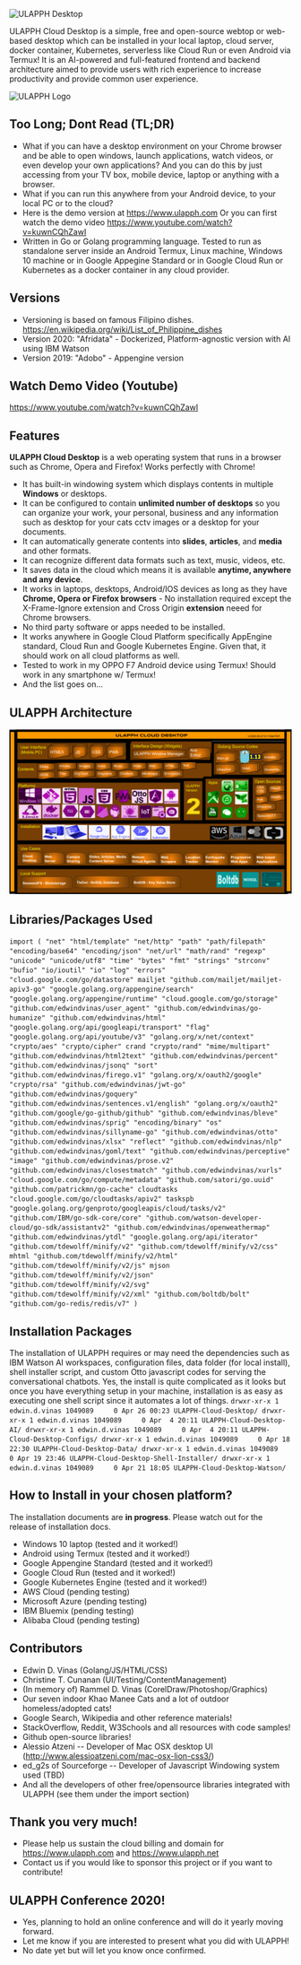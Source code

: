 ![ULAPPH  Desktop](https://lh3.googleusercontent.com/9MJwQayXpOjndit2GKb-yEx9JIid0LNw0XhJFPzDEFrXIiHwiuvg4JFHBvQHQP7Md1oiLXwW6PPCQhg9MVmAoqD4LTCL1A=s1000)

ULAPPH Cloud Desktop is a simple, free and open-source webtop or web-based desktop which can be installed in your local laptop, cloud server, docker container, Kubernetes, serverless like Cloud Run or even Android via Termux! It is an AI-powered and full-featured frontend and backend architecture aimed to provide users with rich experience to increase productivity and provide common user experience.

![ULAPPH  Logo](https://lh3.googleusercontent.com/rWg64BhkoZePFav1Piw-3GUL8HpG0_Bz3fjhw6vbPDjcAIrkFGfJFU0E3uEOEc6xN5RfAnBxUH1sJ2onP4tnDfs9bOpn4Bs)

Too Long; Dont Read (TL;DR)
----------------
- What if you can have a desktop environment on your Chrome browser and be able to open windows, launch applications, watch videos, or even develop your own applications? And you can do this by just accessing from your TV box, mobile device, laptop or anything with a browser.
- What if you can run this anywhere from your Android device, to your local PC or to the cloud?
- Here is the demo version at https://www.ulapph.com Or you can first watch the demo video https://www.youtube.com/watch?v=kuwnCQhZawI
-  Written in Go or Golang programming language. Tested to run as standalone server inside an Android Termux, Linux machine, Windows 10 machine or in Google Appegine Standard or in Google Cloud Run or Kubernetes as a docker container in any cloud provider.

Versions
--------------
- Versioning is based on famous Filipino dishes. https://en.wikipedia.org/wiki/List_of_Philippine_dishes
- Version 2020: "Afridata" - Dockerized, Platform-agnostic version with AI using IBM Watson
- Version 2019: "Adobo" - Appengine version

Watch Demo Video (Youtube)
-----------
https://www.youtube.com/watch?v=kuwnCQhZawI

Features
--------------
**ULAPPH Cloud Desktop** is a web operating system that runs in a browser such as Chrome, Opera and Firefox! Works perfectly with Chrome! 
- It has built-in windowing system which displays contents in multiple **Windows** or desktops.  
- It can be configured to contain **unlimited number of desktops** so you can organize your work, your personal, business and any information such as desktop for your cats cctv images or a desktop for your documents.
- It can automatically generate contents into **slides**, **articles**, and **media** and other formats.
- It can recognize different data formats such as text, music, videos, etc.
- It saves data in the cloud which means it is available **anytime, anywhere and any device**. 
- It works in laptops, desktops, Android/IOS devices as long as they have **Chrome, Opera or Firefox browsers** - No installation required except the X-Frame-Ignore extension and Cross Origin **extension** neeed for Chrome browsers.
- No third party software or apps needed to be installed.
- It works anywhere in Google Cloud Platform specifically AppEngine standard, Cloud Run and Google Kubernetes Engine. Given that, it should work on all cloud platforms as well.
- Tested to work in my OPPO F7 Android device using Termux! Should work in any smartphone w/ Termux!
- And the list goes on...
 
ULAPPH Architecture
----------------

![ULAPPH Architecture](https://raw.githubusercontent.com/edwindvinas/ULAPPH-Cloud-Desktop/master/static/images/ULAPPH%20Cloud%20Desktop%20System-20200507.png "ULAPPH Architecture")

Libraries/Packages Used
----------------

``import (
	"net"
	"html/template"
	"net/http"
	"path"
	"path/filepath"
	"encoding/base64"
	"encoding/json"
	"net/url"
	"math/rand"
	"regexp"
	"unicode"
	"unicode/utf8"
	"time"
	"bytes"
	"fmt"
	"strings"
	"strconv"
	"bufio"
	"io/ioutil"
	"io"
	"log"
	"errors"
    "cloud.google.com/go/datastore"
    mailjet "github.com/mailjet/mailjet-apiv3-go"
	"google.golang.org/appengine/search"
    "google.golang.org/appengine/runtime"
    "cloud.google.com/go/storage"
	"github.com/edwindvinas/user_agent"
	"github.com/edwindvinas/go-humanize"
	"github.com/edwindvinas/html"
	"google.golang.org/api/googleapi/transport"
	"flag"
	"google.golang.org/api/youtube/v3"
	"golang.org/x/net/context"
	"crypto/aes"
	"crypto/cipher"
	crand "crypto/rand"
	"mime/multipart"
	"github.com/edwindvinas/html2text"
	"github.com/edwindvinas/percent"
	"github.com/edwindvinas/jsonq"
	"sort"
	"github.com/edwindvinas/firego.v1"
	"golang.org/x/oauth2/google"
	"crypto/rsa"
    "github.com/edwindvinas/jwt-go"
    "github.com/edwindvinas/goquery"
	"github.com/edwindvinas/sentences.v1/english"
	"golang.org/x/oauth2"
	"github.com/google/go-github/github"
	"github.com/edwindvinas/bleve"
	"github.com/edwindvinas/sprig"
	"encoding/binary"
	"os"
	"github.com/edwindvinas/sillyname-go"
	"github.com/edwindvinas/otto"
	"github.com/edwindvinas/xlsx"
	"reflect"
	"github.com/edwindvinas/nlp"
	"github.com/edwindvinas/goml/text"
	"github.com/edwindvinas/perceptive"
	"image"
	"github.com/edwindvinas/prose.v2"
	"github.com/edwindvinas/closestmatch"
    "github.com/edwindvinas/xurls"
    "cloud.google.com/go/compute/metadata"
    "github.com/satori/go.uuid"
    "github.com/patrickmn/go-cache"
    cloudtasks "cloud.google.com/go/cloudtasks/apiv2"
    taskspb "google.golang.org/genproto/googleapis/cloud/tasks/v2"
	"github.com/IBM/go-sdk-core/core"
    "github.com/watson-developer-cloud/go-sdk/assistantv2"
    "github.com/edwindvinas/openweathermap"
	"github.com/edwindvinas/ytdl"
    "google.golang.org/api/iterator"
    "github.com/tdewolff/minify/v2"
	"github.com/tdewolff/minify/v2/css"
	mhtml "github.com/tdewolff/minify/v2/html"
	"github.com/tdewolff/minify/v2/js"
	mjson "github.com/tdewolff/minify/v2/json"
	"github.com/tdewolff/minify/v2/svg"
	"github.com/tdewolff/minify/v2/xml"
    "github.com/boltdb/bolt"
    "github.com/go-redis/redis/v7"
)``

Installation Packages
------------------
The installation of ULAPPH requires or may need the dependencies such as IBM Watson AI workspaces, configuration files, data folder (for local install), shell installer script, and custom Otto javascript codes for serving the conversational chatbots. Yes, the install is quite complicated as it looks but once you have everything setup in your machine, installation is as easy as executing one shell script since it automates a lot of things.
``
drwxr-xr-x 1 edwin.d.vinas 1049089     0 Apr 26 00:23 ULAPPH-Cloud-Desktop/
drwxr-xr-x 1 edwin.d.vinas 1049089     0 Apr  4 20:11 ULAPPH-Cloud-Desktop-AI/
drwxr-xr-x 1 edwin.d.vinas 1049089     0 Apr  4 20:11 ULAPPH-Cloud-Desktop-Configs/
drwxr-xr-x 1 edwin.d.vinas 1049089     0 Apr 18 22:30 ULAPPH-Cloud-Desktop-Data/
drwxr-xr-x 1 edwin.d.vinas 1049089     0 Apr 19 23:46 ULAPPH-Cloud-Desktop-Shell-Installer/
drwxr-xr-x 1 edwin.d.vinas 1049089     0 Apr 21 18:05 ULAPPH-Cloud-Desktop-Watson/
``


How to Install in your chosen platform?
------------------
The installation documents are **in progress**. Please watch out for the release of installation docs.
- Windows 10 laptop (tested and it worked!)
- Android using Termux (tested and it worked!)
- Google Appengine Standard (tested and it worked!)
- Google Cloud Run (tested and it worked!)
- Google Kubernetes Engine (tested and it worked!)
- AWS Cloud (pending testing)
- Microsoft Azure (pending testing)
- IBM Bluemix (pending testing)
- Alibaba Cloud (pending testing)

Contributors
----------------
- Edwin D. Vinas (Golang/JS/HTML/CSS)
- Christine T. Cunanan (UI/Testing/ContentManagement)
- (In memory of) Rammel D. Vinas (CorelDraw/Photoshop/Graphics)
- Our seven indoor Khao Manee Cats and a lot of outdoor homeless/adopted cats!
- Google Search, Wikipedia and other reference materials!
- StackOverflow, Reddit, W3Schools and all resources with code samples!
- Github open-source libraries!
- Alessio Atzeni -- Developer of Mac OSX desktop UI (http://www.alessioatzeni.com/mac-osx-lion-css3/)
- ed_g2s of Sourceforge -- Developer of Javascript Windowing system used (TBD)
- And all the developers of other free/opensource libraries integrated with ULAPPH (see them under the import section)

Thank you very much!
----------------
- Please help us sustain the cloud billing and domain for https://www.ulapph.com and https://www.ulapph.net
- Contact us if you would like to sponsor this project or if you want to contribute!

ULAPPH Conference 2020!
----------------
- Yes, planning to hold an online conference and will do it yearly moving forward.
- Let me know if you are interested to present what you did with ULAPPH!
- No date yet but will let you know once confirmed.